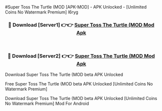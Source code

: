 #Super Toss The Turtle (MOD [APK-MOD] - APK Unlocked - [Unlimited Coins No Watermark Premium] l6ryg



<div align="center">

<h3>🔴 Download [Server1] 👉👉 <a href="https://momento.my/?title=Super_Toss_The_Turtle_(MOD">Super Toss The Turtle (MOD Mod Apk</a></h3><br>

<h3>🔴 Download [Server2] 👉👉 <a href="https://momento.my/?title=Super_Toss_The_Turtle_(MOD">Super Toss The Turtle (MOD Mod Apk</a></h3>
</div>



Download Super Toss The Turtle (MOD beta APK Unlocked

Free Super Toss The Turtle (MOD beta APK Unlocked [Unlimited Coins No Watermark Premium]

Download Super Toss The Turtle (MOD beta APK Unlocked [Unlimited Coins No Watermark Premium] Mod For Android
